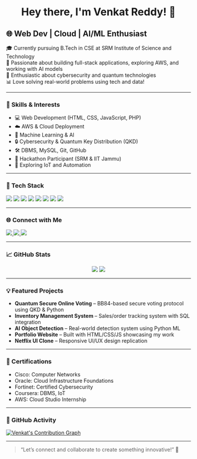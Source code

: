<h1 align="center">Hey there, I'm Venkat Reddy! 👋</h1>

## 🌐 Web Dev | Cloud | AI/ML Enthusiast

🎓 Currently pursuing B.Tech in CSE at SRM Institute of Science and Technology  
🚀 Passionate about building full-stack applications, exploring AWS, and working with AI models  
🔐 Enthusiastic about cybersecurity and quantum technologies  
📊 Love solving real-world problems using tech and data!

---

### 🧠 Skills & Interests

- 💻 Web Development (HTML, CSS, JavaScript, PHP)
- ☁️ AWS & Cloud Deployment
- 🤖 Machine Learning & AI
- 🔒 Cybersecurity & Quantum Key Distribution (QKD)
- 🛠️ DBMS, MySQL, Git, GitHub
- 🎯 Hackathon Participant (SRM & IIT Jammu)
- 🌱 Exploring IoT and Automation

---

### 🧰 Tech Stack

<p align="left">
  <img src="https://img.shields.io/badge/Python-3776AB?style=for-the-badge&logo=python&logoColor=white"/>
  <img src="https://img.shields.io/badge/HTML5-e34c26?style=for-the-badge&logo=html5&logoColor=white"/>
  <img src="https://img.shields.io/badge/CSS3-1572b6?style=for-the-badge&logo=css3&logoColor=white"/>
  <img src="https://img.shields.io/badge/JavaScript-f7df1e?style=for-the-badge&logo=javascript&logoColor=black"/>
  <img src="https://img.shields.io/badge/PHP-777bb4?style=for-the-badge&logo=php&logoColor=white"/>
  <img src="https://img.shields.io/badge/MySQL-00758f?style=for-the-badge&logo=mysql&logoColor=white"/>
  <img src="https://img.shields.io/badge/AWS-ff9900?style=for-the-badge&logo=amazonaws&logoColor=white"/>
  <img src="https://img.shields.io/badge/GitHub-181717?style=for-the-badge&logo=github&logoColor=white"/>
</p>

---

### 🌐 Connect with Me

<p>
  <a href="https://www.linkedin.com/in/guvvalavenkat-8180372a0">
    <img src="https://img.shields.io/badge/LinkedIn-blue?style=for-the-badge&logo=linkedin&logoColor=white"/>
  </a>
  <a href="mailto:guvvalavenkat4@gmail.com">
    <img src="https://img.shields.io/badge/Gmail-D14836?style=for-the-badge&logo=gmail&logoColor=white"/>
  </a>
  <a href="https://github.com/guvvalavenkat">
    <img src="https://img.shields.io/badge/GitHub-100000?style=for-the-badge&logo=github&logoColor=white"/>
  </a>
</p>

---

### 📈 GitHub Stats

<p align="center">
  <img src="https://github-readme-stats.vercel.app/api?username=guvvalavenkat&show_icons=true&theme=tokyonight"/>
  <img src="https://github-readme-stats.vercel.app/api/top-langs/?username=guvvalavenkat&layout=compact&theme=tokyonight"/>
</p>

---

### 💡 Featured Projects

- **Quantum Secure Online Voting** – BB84-based secure voting protocol using QKD & Python  
- **Inventory Management System** – Sales/order tracking system with SQL integration  
- **AI Object Detection** – Real-world detection system using Python ML  
- **Portfolio Website** – Built with HTML/CSS/JS showcasing my work  
- **Netflix UI Clone** – Responsive UI/UX design replication

---

### 📜 Certifications

- Cisco: Computer Networks  
- Oracle: Cloud Infrastructure Foundations  
- Fortinet: Certified Cybersecurity  
- Coursera: DBMS, IoT  
- AWS: Cloud Studio Internship  

---

### 📅 GitHub Activity

[![Venkat's Contribution Graph](https://github-readme-activity-graph.cyclic.app/graph?username=guvvalavenkat&theme=react-dark)](https://github.com/ashutosh00710/github-readme-activity-graph)

---

> “Let’s connect and collaborate to create something innovative!” 🚀  
